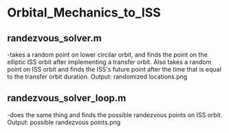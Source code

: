 # Orbital_Mechanics_to_ISS
## randezvous_solver.m 
-takes a random point on lower circilar orbit, and finds the point on the elliptic ISS orbit after implementing a transfer orbit. Also takes a random point on ISS orbit and finds the ISS's future point after the time that is equal to the transfer orbit duration. Output: randomized locations.png
## randezvous_solver_loop.m
-does the same thing and finds the possible randezvous points on ISS orbit. Output: possible randezvous points.png
